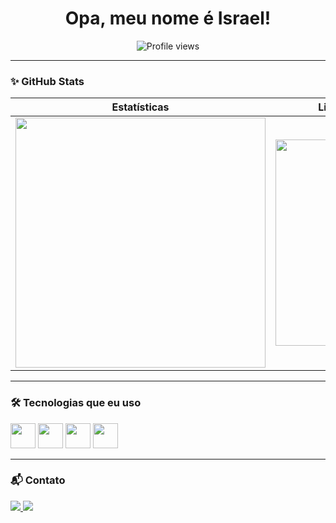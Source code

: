 <h1 align="center">Opa, meu nome é Israel!</h1>

<p align="center">
  <img src="https://komarev.com/ghpvc/?username=Israel8500&color=blue" alt="Profile views" />
</p>

---

### ✨ GitHub Stats

| Estatísticas | Linguagens mais usadas |
|--------------|------------------------|
| <img src="https://github-readme-stats.vercel.app/api?username=Israel8500&show_icons=true&theme=tokyonight&hide_title=false&count_private=true" width="400"/> | <img src="https://github-readme-stats.vercel.app/api/top-langs/?username=Israel8500&layout=compact&theme=tokyonight" width="330"/> |

---

### 🛠️ Tecnologias que eu uso
<p>
  <img src="https://cdn.jsdelivr.net/gh/devicons/devicon/icons/javascript/javascript-original.svg" width="40"/>
  <img src="https://cdn.jsdelivr.net/gh/devicons/devicon/icons/html5/html5-original.svg" width="40"/>
  <img src="https://cdn.jsdelivr.net/gh/devicons/devicon/icons/css3/css3-original.svg" width="40"/>
  <img src="https://cdn.jsdelivr.net/gh/devicons/devicon/icons/python/python-original.svg" width="40"/>
</p>

---

### 📬 Contato
<p>
  <a href="https://www.instagram.com/israel_martins0.77?igsh=MWhqNWp1Z3N4YWh6bw==" target="_blank">
    <img src="https://img.shields.io/badge/Instagram-%23E4405F?style=for-the-badge&logo=instagram&logoColor=white"/>
  </a>
  <a href="mailto:Israelmartins8500@gmail.com">
    <img src="https://img.shields.io/badge/Gmail-D14836?style=for-the-badge&logo=gmail&logoColor=white"/>
  </a>
</p>

